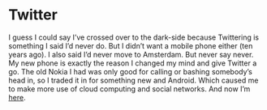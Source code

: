 <!--
  date: 2010-03-06
  modified: 2014-03-11
  slug: twitter
  type: post
  categories: rant
  tags: Twitter
-->

# Twitter

<p>I guess I could say I&#8217;ve crossed over to the dark-side because Twittering is something I said I&#8217;d never do. But I didn&#8217;t want a mobile phone either (ten years ago). I also said I&#8217;d never move to Amsterdam. But never say never. My new phone is exactly the reason I changed my mind and give Twitter a go. The old Nokia I had was only good for calling or bashing somebody&#8217;s head in, so I traded it in for something new and Android. Which caused me to make more use of cloud computing and social networks. And now I&#8217;m <a href="http://twitter.com/Sjeiti">here</a>.</p>
